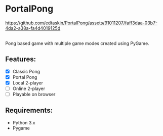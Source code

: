 # PortalPong
https://github.com/edtaskin/PortalPong/assets/91011207/faff3daa-03b7-4da2-a38a-fa4d4019125d

<br> Pong based game with multiple game modes created using PyGame. <br/> 

## Features:
- [x] Classic Pong
- [x] Portal Pong
- [x] Local 2-player
- [ ] Online 2-player
- [ ] Playable on browser

## Requirements:
- Python 3.x
- Pygame
